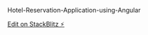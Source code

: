 
Hotel-Reservation-Application-using-Angular 

[Edit on StackBlitz ⚡️](https://stackblitz.com/edit/github-nlfvin)
